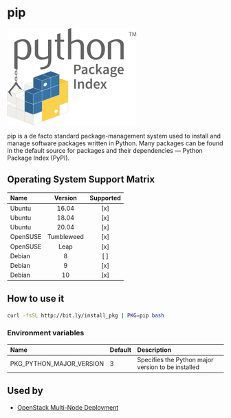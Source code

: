 # pip

![Logo](../../docs/img/pypi.png)

pip is a de facto standard package-management system used to install
and manage software packages written in Python. Many packages can be
found in the default source for packages and their dependencies —
Python Package Index (PyPI).

## Operating System Support Matrix

| Name     |  Version   | Supported |
| :------- | :--------: | :-------: |
| Ubuntu   |   16.04    |    [x]    |
| Ubuntu   |   18.04    |    [x]    |
| Ubuntu   |   20.04    |    [x]    |
| OpenSUSE | Tumbleweed |    [x]    |
| OpenSUSE |    Leap    |    [x]    |
| Debian   |     8      |    [ ]    |
| Debian   |     9      |    [x]    |
| Debian   |     10     |    [x]    |

## How to use it

```bash
curl -fsSL http://bit.ly/install_pkg | PKG=pip bash
```

### Environment variables

| Name                     | Default | Description                                        |
| :----------------------- | :------ | :------------------------------------------------- |
| PKG_PYTHON_MAJOR_VERSION | 3       | Specifies the Python major version to be installed |

## Used by

- [OpenStack Multi-Node Deployment](https://github.com/electrocucaracha/openstack-multinode)
